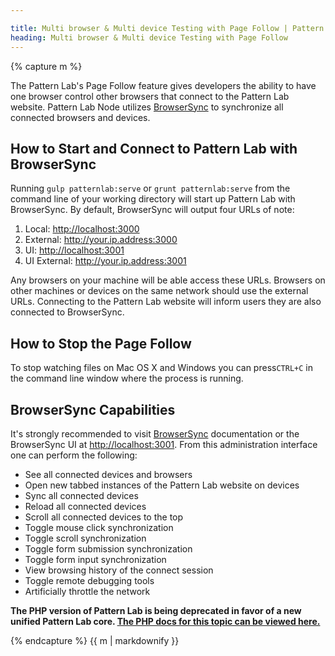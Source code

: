 ```yaml
---

title: Multi browser & Multi device Testing with Page Follow | Pattern Lab
heading: Multi browser & Multi device Testing with Page Follow
---
```


{% capture m %}

The Pattern Lab's Page Follow feature gives developers the ability to have one browser control other browsers that connect to the Pattern Lab website. Pattern Lab Node utilizes [BrowserSync](http://www.browsersync.io/) to synchronize all connected browsers and devices.

## How to Start and Connect to Pattern Lab with BrowserSync

Running `gulp patternlab:serve` or `grunt patternlab:serve` from the command line of your working directory will start up Pattern Lab with BrowserSync. By default, BrowserSync will output four URLs of note:

1. Local: [http://localhost:3000](http://localhost:3000)
2. External: http://your.ip.address:3000
3. UI: [http://localhost:3001](http://localhost:3001)
4. UI External: http://your.ip.address:3001

Any browsers on your machine will be able access these URLs. Browsers on other machines or devices on the same network should use the external URLs. Connecting to the Pattern Lab website will inform users they are also connected to BrowserSync.

## How to Stop the Page Follow

To stop watching files on Mac OS X and Windows you can press`CTRL+C` in the command line window where the process is running.

## BrowserSync Capabilities

It's strongly recommended to visit [BrowserSync](http://www.browsersync.io/) documentation or the BrowserSync UI at [http://localhost:3001](http://localhost:3001). From this administration interface one can perform the following:

* See all connected devices and browsers
* Open new tabbed instances of the Pattern Lab website on devices
* Sync all connected devices
* Reload all connected devices
* Scroll all connected devices to the top
* Toggle mouse click synchronization
* Toggle scroll synchronization
* Toggle form submission synchronization
* Toggle form input synchronization
* View browsing history of the connect session
* Toggle remote debugging tools
* Artificially throttle the network

<strong>The PHP version of Pattern Lab is being deprecated in favor of a new unified Pattern Lab core. <a href='./php/advanced-page-follow'>The PHP docs for this topic can be viewed here.</a></strong>

{% endcapture %}
{{ m | markdownify }}
